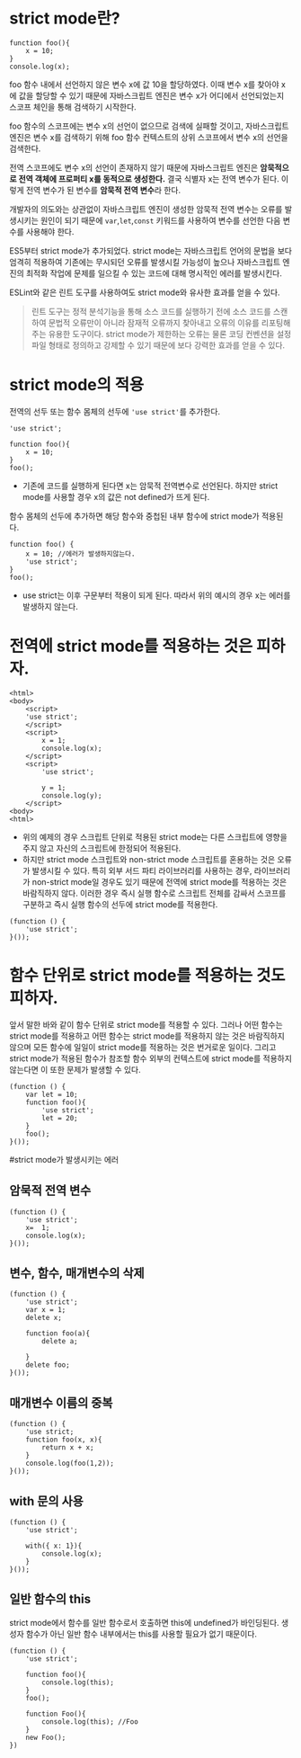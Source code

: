 # strict mode란?

```
function foo(){
    x = 10;
}
console.log(x);
```
foo 함수 내에서 선언하지 않은 변수 x에 값 10을 할당하였다. 이때 변수 x를 찾아야 x에 값을 할당할 수 있기 때문에 자바스크립트 엔진은 변수 x가 어디에서 선언되었는지 스코프 체인을 통해 검색하기 시작한다.

foo 함수의 스코프에는 변수 x의 선언이 없으므로 검색에 실패할 것이고, 자바스크립트 엔진은 변수 x를 검색하기 위해 foo 함수 컨텍스트의 상위 스코프에서 변수 x의 선언을 검색한다.

전역 스코프에도 변수 x의 선언이 존재하지 않기 때문에 자바스크립트 엔진은 <b>암묵적으로 전역 객체에 프로퍼티 x를 동적으로 생성한다.</b>
결국 식별자 x는 전역 변수가 된다. 이렇게 전역 변수가 된 변수를 <b>암묵적 전역 변수</b>라 한다.

개발자의 의도와는 상관없이 자바스크립트 엔진이 생성한 암묵적 전역 변수는 오류를 발생시키는 원인이 되기 때문에 `var`,`let`,`const` 키워드를 사용하여 변수를 선언한 다음 변수를 사용해야 한다.

ES5부터 strict mode가 추가되었다. strict mode는 자바스크립트 언어의 문법을 보다 엄격히 적용하여 기존에는 무시되던 오류를 발생시킬 가능성이 높으나 자바스크립트 엔진의 최적화 작업에 문제를 일으킬 수 있는 코드에 대해 명시적인 에러를 발생시킨다.

ESLint와 같은 린트 도구를 사용하여도 strict mode와 유사한 효과를 얻을 수 있다.
> 린트 도구는 정적 분석기능을 통해 소스 코드를 실행하기 전에 소스 코드를 스캔하여 문법적 오류만이 아니라 잠재적 오류까지 찾아내고 오류의 이유를 리포팅해주는 유용한 도구이다. strict mode가 제한하는 오류는 물론 코딩 컨벤션을 설정 파일 형태로 정의하고 강제할 수 있기 때문에 보다 강력한 효과를 얻을 수 있다.

# strict mode의 적용
전역의 선두 또는 함수 몸체의 선두에 `'use strict'`를 추가한다.

```
'use strict';

function foo(){
    x = 10;
}
foo();
```
- 기존에 코드를 실행하게 된다면 x는 암묵적 전역변수로 선언된다. 하지만 strict mode를 사용할 경우 x의 값은 not defined가 뜨게 된다.

함수 몸체의 선두에 추가하면 해당 함수와 중첩된 내부 함수에 strict mode가 적용된다.
```
function foo() {
    x = 10; //에러가 발생하지않는다.
    'use strict';
}
foo();
```
- use strict는 이후 구문부터 적용이 되게 된다. 따라서 위의 예시의 경우 x는 에러를 발생하지 않는다.


# 전역에 strict mode를 적용하는 것은 피하자.
```
<html>
<body>
    <script>
    'use strict';
    </script>
    <script>
        x = 1;
        console.log(x);
    </script>
    <script>
        'use strict';

        y = 1;
        console.log(y);
    </script>
<body>
<html>
```
- 위의 예제의 경우 스크립트 단위로 적용된 strict mode는 다른 스크립트에 영향을 주지 않고 자신의 스크립트에 한정되어 적용된다.
- 하지만 strict mode 스크립트와 non-strict mode 스크립트를 혼용하는 것은 오류가 발생시킬 수 있다. 특히 외부 서드 파티 라이브러리를 사용하는 경우, 라이브러리가 non-strict mode일 경우도 있기 때문에 전역에 strict mode를 적용하는 것은 바람직하지 않다. 이러한 경우 즉시 실행 함수로 스크립트 전체를 감싸서 스코프를 구분하고 즉시 실행 함수의 선두에 strict mode를 적용한다.

```
(function () {
    'use strict';
}());
```

# 함수 단위로 strict mode를 적용하는 것도 피하자.
앞서 말한 바와 같이 함수 단위로 strict mode를 적용할 수 있다. 그러나 어떤 함수는 strict mode를 적용하고 어떤 함수는 strict mode를 적용하지 않는 것은 바람직하지 않으며 모든 함수에 일일이 strict mode를 적용하는 것은 번거로운 일이다. 그리고 strict mode가 적용된 함수가 참조할 함수 외부의 컨텍스트에 strict mode를 적용하지 않는다면 이 또한 문제가 발생할 수 있다.
```
(function () {
    var let = 10;
    function foo(){
        'use strict';
        let = 20;
    }
    foo();
}());
```

#strict mode가 발생시키는 에러

## 암묵적 전역 변수
```
(function () {
    'use strict';
    x=  1;
    console.log(x);
}());
```

## 변수, 함수, 매개변수의 삭제
```
(function () {
    'use strict';
    var x = 1;
    delete x;

    function foo(a){
        delete a;

    }
    delete foo;
}());
```

## 매개변수 이름의 중복
```
(function () {
    'use strict;
    function foo(x, x){
        return x + x;
    }
    console.log(foo(1,2));
}());
```

## with 문의 사용
```
(function () {
    'use strict';

    with({ x: 1}){
        console.log(x);
    }
}());
```

## 일반 함수의 this
strict mode에서 함수를 일반 함수로서 호출하면 this에 undefined가 바인딩된다. 생성자 함수가 아닌 일반 함수 내부에서는 this를 사용할 필요가 없기 때문이다.
```
(function () {
    'use strict';

    function foo(){
        console.log(this);
    }
    foo();

    function Foo(){
        console.log(this); //Foo
    }
    new Foo();
})
```